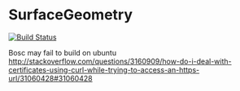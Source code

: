 # SurfaceGeometry

[![Build Status](https://travis-ci.org/akels/SurfaceGeometry.jl.svg?branch=master)](https://travis-ci.org/akels/SurfaceGeometry.jl)

Bosc may fail to build on ubuntu
http://stackoverflow.com/questions/3160909/how-do-i-deal-with-certificates-using-curl-while-trying-to-access-an-https-url/31060428#31060428
